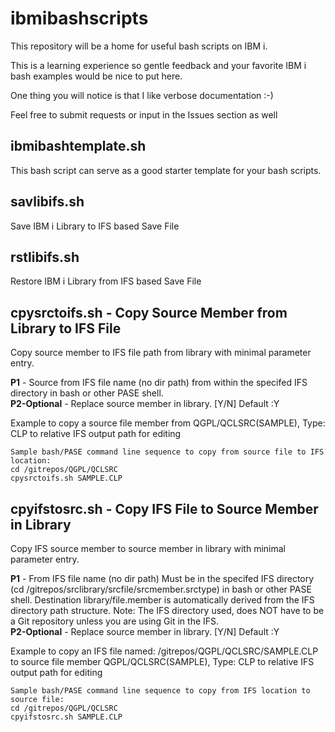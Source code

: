 # ibmibashscripts
This repository will be a home for useful bash scripts on IBM i.

This is a learning experience so gentle feedback and your favorite IBM i bash examples would be nice to put here.

One thing you will notice is that I like verbose documentation :-)

Feel free to submit requests or input in the Issues section as well

## ibmibashtemplate.sh
This bash script can serve as a good starter template for your bash scripts. 

## savlibifs.sh
Save IBM i Library to IFS based Save File

## rstlibifs.sh
Restore IBM i Library from IFS based Save File

## cpysrctoifs.sh - Copy Source Member from Library to IFS File
Copy source member to IFS file path from library with minimal parameter entry.  

**P1** - Source from IFS file name (no dir path) from within the specifed IFS directory in bash or other PASE shell.  
**P2-Optional** - Replace source member in library. [Y/N] Default :Y

Example to copy a source file member from QGPL/QCLSRC(SAMPLE), Type: CLP to relative IFS output path for editing

```
Sample bash/PASE command line sequence to copy from source file to IFS location:
cd /gitrepos/QGPL/QCLSRC
cpysrctoifs.sh SAMPLE.CLP
```

## cpyifstosrc.sh - Copy IFS File to Source Member in Library
Copy IFS source member to source member in library with minimal parameter entry.  

**P1** - From IFS file name (no dir path) Must be in the specifed IFS directory (cd /gitrepos/srclibrary/srcfile/srcmember.srctype) in bash or other PASE shell. Destination library/file.member is automatically derived from the IFS directory path structure.  Note: The IFS directory used, does NOT have to be a Git repository unless you are using Git in the IFS.  
**P2-Optional** - Replace source member in library. [Y/N] Default :Y

Example to copy an IFS file named: /gitrepos/QGPL/QCLSRC/SAMPLE.CLP to source file member QGPL/QCLSRC(SAMPLE), Type: CLP to relative IFS output path for editing

```
Sample bash/PASE command line sequence to copy from IFS location to source file:
cd /gitrepos/QGPL/QCLSRC
cpyifstosrc.sh SAMPLE.CLP
```
